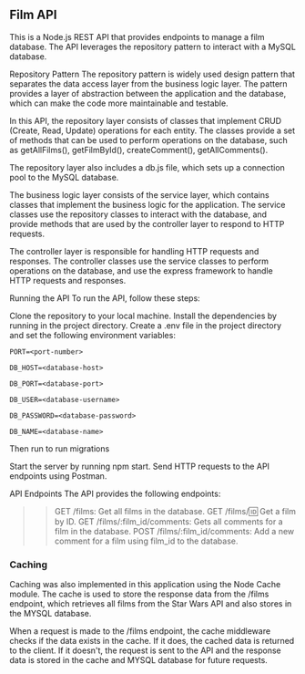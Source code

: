 
## Film API
This is a Node.js REST API that provides endpoints to manage a film database. The API leverages the repository pattern to interact with a MySQL database.

Repository Pattern
The repository pattern is widely used design pattern that separates the data access layer from the business logic layer. The pattern provides a layer of abstraction between the application and the database, which can make the code more maintainable and testable.

In this API, the repository layer consists of classes that implement CRUD (Create, Read, Update) operations for each entity. The classes provide a set of methods that can be used to perform operations on the database, such as getAllFilms(), getFilmById(), createComment(), getAllComments().

The repository layer also includes a db.js file, which sets up a connection pool to the MySQL database.

The business logic layer consists of the service layer, which contains classes that implement the business logic for the application. The service classes use the repository classes to interact with the database, and provide methods that are used by the controller layer to respond to HTTP requests.

The controller layer is responsible for handling HTTP requests and responses. The controller classes use the service classes to perform operations on the database, and use the express framework to handle HTTP requests and responses.

Running the API
To run the API, follow these steps:

Clone the repository to your local machine.
Install the dependencies by running <npm install> in the project directory.
Create a .env file in the project directory and set the following environment variables:

```
PORT=<port-number>
```
```
DB_HOST=<database-host>
```
```
DB_PORT=<database-port>
```
```
DB_USER=<database-username>
```
```
DB_PASSWORD=<database-password>
```
```
DB_NAME=<database-name>
```

Then run <npm run migrate> to run migrations

Start the server by running npm start.
Send HTTP requests to the API endpoints using Postman.

API Endpoints
The API provides the following endpoints:

>> GET /films: Get all films in the database.
>> GET /films/:id: Get a film by ID.
>> GET /films/:film_id/comments: Gets all comments for a film in the database.
>> POST /films/:film_id/comments: Add a new comment for a film using film_id to the database.

### Caching
Caching was also implemented in this application using the Node Cache module. The cache is used to store the response data from the /films endpoint, which retrieves all films from the Star Wars API and also stores in the MYSQL database.

When a request is made to the /films endpoint, the cache middleware checks if the data exists in the cache. If it does, the cached data is returned to the client. If it doesn't, the request is sent to the API and the response data is stored in the cache and MYSQL database for future requests.
